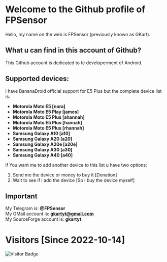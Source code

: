 # Welcome to the Github profile of FPSensor

Hello, my name on the web is FPSensor (previously known as GKart).

## What u can find in this account of Github?

This Github account is dedicated to te developerment of Android.

## Supported devices:

I have BananaDroid official support for E5 Plus but the complete device list is:

- **Motorola Moto E5 [nora]**
- **Motorola Moto E5 Play [james]**
- **Motorola Moto E5 Plus [ahannah]**
- **Motorola Moto E5 Plus [hannah]**
- **Motorola Moto E5 Plus [rhannah]**
- **Samsung Galaxy A10 [a10]**
- **Samsung Galaxy A20 [a20]**
- **Samsung Galaxy A20e [a20e]**
- **Samsung Galaxy A30 [a30]**
- **Samsung Galaxy A40 [a40]**

if You want me to add another device to this list u have two options:
1. Send me the device or money to buy it [Donation]
2. Wait to see if i add the device [So I buy the device myself]

## Important

My Telegram is: **@FPSensor**  
My GMail account is: **gkartyt@gmail.com**  
My SourceForge account is: **gkartyt**  

# Visitors [Since 2022-10-14]
![Visitor Badge](https://visitor-badge.laobi.icu/badge?page_id=FPSensor.FPSensor)
